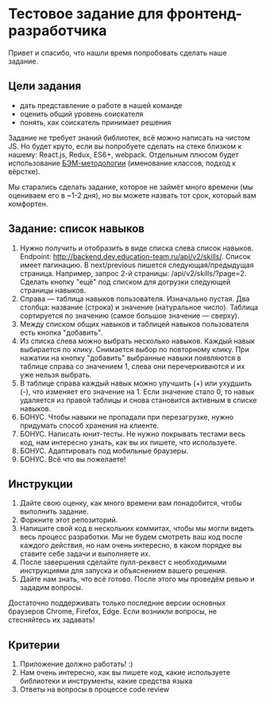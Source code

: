 # Тестовое задание для фронтенд-разработчика

Привет и спасибо, что нашли время попробовать сделать наше задание.

## Цели задания
- дать представление о работе в нашей команде
- оценить общий уровень соискателя
- понять, как соискатель принимает решения

Задание не требует знаний библиотек, всё можно написать на чистом JS. Но будет круто, если вы попробуете сделать на стеке близком к нашему: React.js, Redux, ES6+, webpack. Отдельным плюсом будет использование [БЭМ-методологии](https://ru.bem.info/methodology/quick-start/) (именование классов, подход к вёрстке).

Мы старались сделать задание, которое не займёт много времени (мы оцениваем его в ~1-2 дня), но вы можете назвать тот срок, который вам комфортен.

## Задание: список навыков

1. Нужно получить и отобразить в виде списка слева список навыков. Endpoint: http://backend.dev.education-team.ru/api/v2/skills/. Список имеет пагинацию. В next/previous пишется следующая/предыдущая страница. Например, запрос 2-й страницы: /api/v2/skills/?page=2. Сделать кнопку "ещё" под списком для догрузки следующей страницы навыков.
1. Справа — таблица навыков пользователя. Изначально пустая. Два столбца: название (строка) и значение (натуральное число). Таблица сортируется по значению (самое большое значение — сверху).
1. Между списком общих навыков и таблицей навыков пользователя есть кнопка "добавить".
1. Из списка слева можно выбрать несколько навыков. Каждый навык выбирается по клику. Снимается выбор по повторному клику. При нажатии на кнопку "добавить" выбранные навыки появляются в таблице справа со значением 1, слева они перечеркиваются и их уже нельзя выбрать.
1. В таблице справа каждый навык можно улучшить (+) или ухудшить (-), что изменяет его значение на 1. Если значение стало 0, то навык удаляется из правой таблицы и снова становится активным в списке навыков.
1. БОНУС. Чтобы навыки не пропадали при перезагрузке, нужно придумать способ хранения на клиенте.
1. БОНУС. Написать юнит-тесты. Не нужно покрывать тестами весь код, нам интересно узнать, как вы их пишете, что используете.
1. БОНУС. Адаптировать под мобильные браузеры.
1. БОНУС. Всё что вы пожелаете!

## Инструкции

1. Дайте свою оценку, как много времени вам понадобится, чтобы выполнить задание.
1. Форкните этот репозиторий.
1. Напишите свой код в нескольких коммитах, чтобы мы могли видеть весь процесс разработки. Мы не будем смотреть ваш код после каждого действия, но нам очень интересно, в каком порядке вы ставите себе задачи и выполняете их.
1. После завершения сделайте пулл-реквест с необходимыми инструкциями для запуска и объяснением вашего решения.
1. Дайте нам знать, что всё готово. После этого мы проведём ревью и зададим вопросы.

Достаточно поддерживать только последние версии основных браузеров Chrome, Firefox, Edge.
Если возникли вопросы, не стесняйтесь их задавать!

## Критерии

1. Приложение должно работать! :)
2. Нам очень интересно, как вы пишете код, какие используете библиотеки и инструменты, какие средства языка
3. Ответы на вопросы в процессе code review
